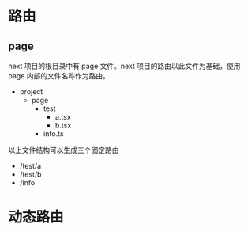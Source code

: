 # 路由

## page

next 项目的根目录中有 page 文件。next 项目的路由以此文件为基础，使用 page 内部的文件名称作为路由。

- project
  - page
    - test
      - a.tsx
      - b.tsx
    - info.ts

以上文件结构可以生成三个固定路由

- /test/a
- /test/b
- /info

# 动态路由


